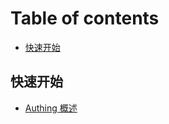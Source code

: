 # Table of contents

* [快速开始](README.md)

## 快速开始

* [Authing 概述](kuai-su-kai-shi/authing-gai-shu.md)

